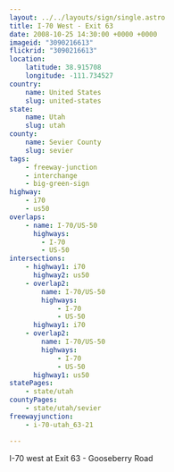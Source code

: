```yaml
---
layout: ../../layouts/sign/single.astro
title: I-70 West - Exit 63
date: 2008-10-25 14:30:00 +0000 +0000
imageid: "3090216613"
flickrid: "3090216613"
location:
    latitude: 38.915708
    longitude: -111.734527
country:
    name: United States
    slug: united-states
state:
    name: Utah
    slug: utah
county:
    name: Sevier County
    slug: sevier
tags:
    - freeway-junction
    - interchange
    - big-green-sign
highway:
    - i70
    - us50
overlaps:
    - name: I-70/US-50
      highways:
        - I-70
        - US-50
intersections:
    - highway1: i70
      highway2: us50
    - overlap2:
        name: I-70/US-50
        highways:
            - I-70
            - US-50
      highway1: i70
    - overlap2:
        name: I-70/US-50
        highways:
            - I-70
            - US-50
      highway1: us50
statePages:
    - state/utah
countyPages:
    - state/utah/sevier
freewayjunction:
    - i-70-utah_63-21

---
```

I-70 west at Exit 63 - Gooseberry Road